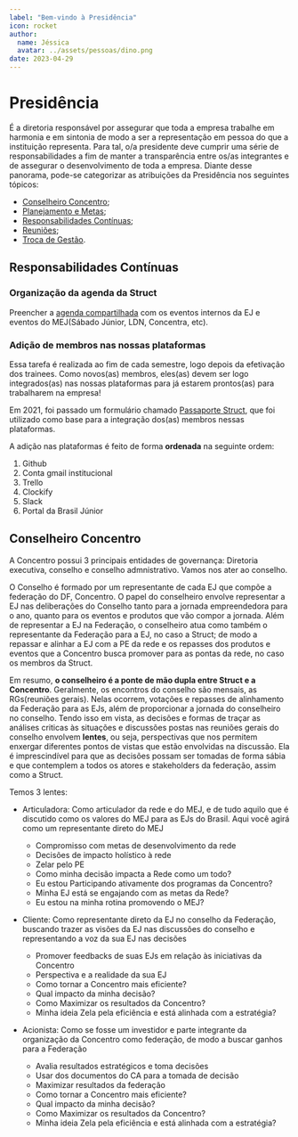 ```yaml
---
label: "Bem-vindo à Presidência"
icon: rocket
author:
  name: Jéssica
  avatar: ../assets/pessoas/dino.png
date: 2023-04-29
---
```


# Presidência

É a diretoria responsável por assegurar que toda a empresa trabalhe em harmonia e em sintonia de modo a ser a representação em pessoa do que a instituição representa. Para tal, o/a presidente deve cumprir uma série de responsabilidades a fim de manter a transparência entre os/as integrantes e de assegurar o desenvolvimento de toda a empresa. Diante desse panorama, pode-se categorizar as atribuições da Presidência nos seguintes tópicos:

- [Conselheiro Concentro](#conselheiro-concentro);
- [Planejamento e Metas](planejamento-e-metas.md);
- [Responsabilidades Contínuas](#responsabilidades-contínuas);
- [Reuniões](reunioes.md);
- [Troca de Gestão](troca-de-gestao.md).

## Responsabilidades Contínuas

### Organização da agenda da Struct

Preencher a [agenda compartilhada](https://calendar.google.com/calendar/u/0?cid=c3RydWN0LnVuYi5icl9vNjVnOTZsZ2I5bW5lMmo2djI0bDlmdWd0MEBncm91cC5jYWxlbmRhci5nb29nbGUuY29t) com os eventos internos da EJ e eventos do MEJ(Sábado Júnior, LDN, Concentra, etc).

### Adição de membros nas nossas plataformas

Essa tarefa é realizada ao fim de cada semestre, logo depois da efetivação dos trainees. Como novos(as) membros, eles(as) devem ser logo integrados(as) nas nossas plataformas para já estarem prontos(as) para trabalharem na empresa!

Em 2021, foi passado um formulário chamado [Passaporte Struct](https://docs.google.com/forms/d/1VVXhtbWqfgb7fu4YpHUJPd3RaVKPX4b28bVEBICuBI8/edit?usp=sharing), que foi utilizado como base para a integração dos(as) membros nessas plataformas.

A adição nas plataformas é feito de forma **ordenada** na seguinte ordem:

1. Github
2. Conta gmail institucional
3. Trello
4. Clockify
5. Slack
6. Portal da Brasil Júnior

## Conselheiro Concentro

A Concentro possui 3 principais entidades de governança: Diretoria executiva, conselho e conselho admnistrativo. Vamos nos ater ao conselho.

O Conselho é formado por um representante de cada EJ que compõe a federação do DF, Concentro. O papel do conselheiro envolve representar a EJ nas deliberações do Conselho tanto para a jornada empreendedora para o ano, quanto para os eventos e produtos que vão compor a jornada. Além de representar a EJ na Federação, o conselheiro atua como também o representante da Federação para a EJ, no caso a Struct; de modo a repassar e alinhar a EJ com a PE da rede e os repasses dos produtos e eventos que a Concentro busca promover para as pontas da rede, no caso os membros da Struct.

Em resumo, **o conselheiro é a ponte de mão dupla entre Struct e a Concentro**. Geralmente, os encontros do conselho são mensais, as RGs(reuniões gerais). Nelas ocorrem, votações e repasses de alinhamento da Federação para as EJs, além de proporcionar a jornada do conselheiro no conselho. Tendo isso em vista, as decisões e formas de traçar as análises criticas às situações e discussões postas nas reuniões gerais do conselho envolvem **lentes**, ou seja, perspectivas que nos permitem enxergar diferentes pontos de vistas que estão envolvidas na discussão. Ela é imprescindível para que as decisões possam ser tomadas de forma sábia e que contemplem a todos os atores e stakeholders da federação, assim como a Struct.

Temos 3 lentes:

- Articuladora: Como articulador da rede e do MEJ, e de tudo aquilo que é discutido como os valores do MEJ para as EJs do Brasil. Aqui você agirá como um representante direto do MEJ

  - Compromisso com metas de desenvolvimento da rede
  - Decisões de impacto holístico à rede
  - Zelar pelo PE
  - Como minha decisão impacta a Rede como um todo?
  - Eu estou Participando ativamente dos programas da Concentro?
  - Minha EJ está se engajando com as metas da Rede?
  - Eu estou na minha rotina promovendo o MEJ?

- Cliente: Como representante direto da EJ no conselho da Federação, buscando trazer as visões da EJ nas discussões do conselho e representando a voz da sua EJ nas decisões

  - Promover feedbacks de suas EJs em relação às iniciativas da Concentro
  - Perspectiva e a realidade da sua EJ
  - Como tornar a Concentro mais eficiente?
  - Qual impacto da minha decisão?
  - Como Maximizar os resultados da Concentro?
  - Minha ideia Zela pela eficiência e está alinhada com a estratégia?

- Acionista: Como se fosse um investidor e parte integrante da organização da Concentro como federação, de modo a buscar ganhos para a Federação
  - Avalia resultados estratégicos e toma decisões
  - Usar dos documentos do CA para a tomada de decisão
  - Maximizar resultados da federação
  - Como tornar a Concentro mais eficiente?
  - Qual impacto da minha decisão?
  - Como Maximizar os resultados da Concentro?
  - Minha ideia Zela pela eficiência e está alinhada com a estratégia?
